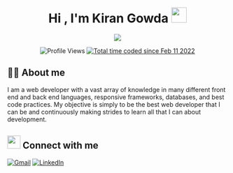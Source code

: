 <h1 align="center">Hi , I'm Kiran Gowda <img src="https://media.giphy.com/media/hvRJCLFzcasrR4ia7z/giphy.gif" width="35"></h1>
<p align="center">
  <img src="https://readme-typing-svg.herokuapp.com?lines=Full+Stack+Developer&center=true&width=500&height=50">
</p>

<p align="center">
<img src="https://komarev.com/ghpvc/?username=KiranGowdaS&color=green" alt="Profile Views" /> 
<a href="https://wakatime.com/@d4ba6f30-2175-4247-a978-e5e326d57c7b"><img src="https://wakatime.com/badge/user/d4ba6f30-2175-4247-a978-e5e326d57c7b.svg" alt="Total time coded since Feb 11 2022" /></a>
</p>

## :sassy_man:  About me
I am a web developer with a vast array of knowledge in many different front end and back end languages, responsive frameworks, databases, and best code practices. My objective is simply to be the best web developer that I can be and continuously making strides to learn all that I can about development.

## <img src="https://media.giphy.com/media/iY8CRBdQXODJSCERIr/giphy.gif" width="30px" height="30px"> Connect with me
<a href="mailto:kirangowdas2015@gmail.com"><img img src="https://img.shields.io/badge/gmail-%23EA4335.svg?style=plastic&logo=gmail&logoColor=white" alt="Gmail"/></a>  <a href="https://www.linkedin.com/in/kiran-gowda-s/"><img src="https://img.shields.io/badge/linkedin-%230A66C2.svg?style=plastic&logo=linkedin&logoColor=white" alt="LinkedIn"/></a>
